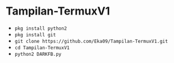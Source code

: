 # Tampilan-TermuxV1

<ul>
<li><code>pkg install python2</code></li>
<li><code>pkg install git</code></li>
<li><code>git clone https://github.com/Eka09/Tampilan-TermuxV1.git</code></li>
<li><code>cd Tampilan-TermuxV1</code></li>

<li><code>python2 DARKFB.py</code></li>
</ul>
